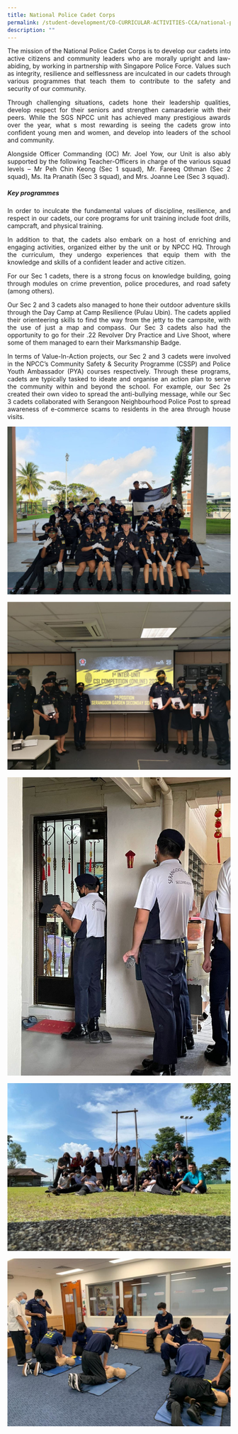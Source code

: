 ```yaml
---
title: National Police Cadet Corps
permalink: /student-development/CO-CURRICULAR-ACTIVITIES-CCA/national-police-cadet-corps/
description: ""
---
```

<p style="text-align: justify;"> The mission of the National Police Cadet Corps is to develop our cadets into active citizens and community leaders who are morally upright and law-abiding, by working in partnership with Singapore Police Force. Values such as integrity, resilience and selflessness are inculcated in our cadets through various programmes that teach them to contribute to the safety and security of our community. </p>

<p style="text-align: justify;"> Through challenging situations, cadets hone their leadership qualities, develop respect for their seniors and strengthen camaraderie with their peers. While the SGS NPCC unit has achieved many prestigious awards over the year, what s most rewarding is seeing the cadets grow into confident young men and women, and develop into leaders of the school and community. </p>

<p style="text-align: justify;"> Alongside Officer Commanding (OC) Mr. Joel Yow, our Unit is also ably supported by the following Teacher-Officers in charge of the various squad levels – Mr Peh Chin Keong (Sec 1 squad), Mr. Fareeq Othman (Sec 2 squad), Ms. Ita Pranatih (Sec 3 squad), and Mrs. Joanne Lee (Sec 3 squad). </p>


##### **Key programmes**

<p style="text-align: justify;"> In order to inculcate the fundamental values of discipline, resilience, and respect in our cadets, our core programs for unit training include foot drills, campcraft, and physical training. </p>

<p style="text-align: justify;"> In addition to that, the cadets also embark on a host of enriching and engaging activities, organized either by the unit or by NPCC HQ. Through the curriculum, they undergo experiences that equip them with the knowledge and skills of a confident leader and active citizen. </p>

<p style="text-align: justify;"> For our Sec 1 cadets, there is a strong focus on knowledge building, going through modules on crime prevention, police procedures, and road safety (among others). </p>

<p style="text-align: justify;"> Our Sec 2 and 3 cadets also managed to hone their outdoor adventure skills through the Day Camp at Camp Resilience (Pulau Ubin). The cadets applied their orienteering skills to find the way from the jetty to the campsite, with the use of just a map and compass. Our Sec 3 cadets also had the opportunity to go for their .22 Revolver Dry Practice and Live Shoot, where some of them managed to earn their Marksmanship Badge.  </p>

<p style="text-align: justify;"> In terms of Value-In-Action projects, our Sec 2 and 3 cadets were involved in the NPCC’s Community Safety & Security Programme (CSSP) and Police Youth Ambassador (PYA) courses respectively. Through these programs, cadets are typically tasked to ideate and organise an action plan to serve the community within and beyond the school. For example, our Sec 2s created their own video to spread the anti-bullying message, while our Sec 3 cadets collaborated with Serangoon Neighbourhood Police Post to spread awareness of e-commerce scams to residents in the area through house visits. </p>

![](/images/CCA%20NPCC/NPCC%204.jpg)

![](/images/CCA%20NPCC/NPCC%201.jpg)

![](/images/CCA%20NPCC/NPCC%202.jpg)

![](/images/CCA%20NPCC/NPCC%203.jpg)

![](/images/CCA%20NPCC/NPCC%206.jpg)
